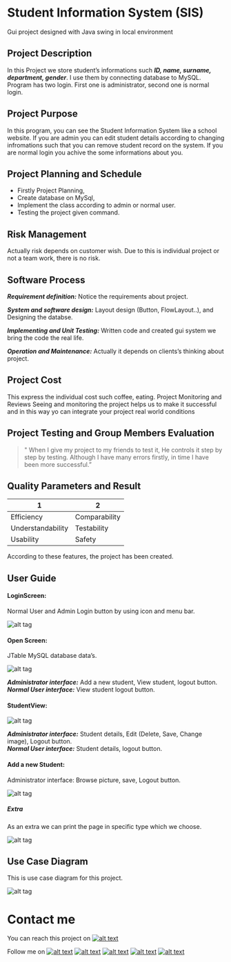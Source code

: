 # Student Information System (SIS)
Gui project designed with Java swing in local environment

## Project Description
In this Project we store student’s informations  such ***ID, name, surname, department, gender***. I use them by connecting database to MySQL. Program has two login. First one is administrator, second one is normal login.

## Project Purpose
In this program, you can see the Student Information System like a school website. If you are admin you can edit student details according to changing infromations such that you can remove student record on the system. If you are normal login you achive the some informations about you.

## Project Planning and Schedule
- Firstly Project Planning,
- Create database on MySql,
- Implement the class according to admin or normal user.
- Testing the project given command.

## Risk Management
Actually risk depends on customer wish. Due to this is individual project or not a team work, there is no risk.

## Software Process
***Requirement definition:*** Notice the requirements about project.

***System and software design:*** Layout design (Button, FlowLayout..), and Designing the databse.

***Implementing and Unit Testing:*** Written code and created gui system we bring the code the real life.

***Operation and Maintenance:*** Actually it depends on clients’s thinking about project.

## Project Cost
This express the individual cost such coffee, eating.
Project Monitoring and Reviews
Seeing and monitoring the project helps us to make it successful and in this way yo can integrate your project real world conditions

## Project Testing and Group Members Evaluation
> " When I give my project to my friends to test it, He controls it step by step by testing. Although I have many errors firstly, in time I have been  more successful.”

## Quality Parameters and Result

| 1 | 2 |
| -  |-  |
| Efficiency | Comparability |
| Understandability | Testability |
| Usability | Safety |

According to these features, the project has been created.

## User Guide
#### LoginScreen:
Normal User and Admin Login button by using icon and menu bar.

![alt tag](https://github.com/mgulesci/Student-Information-System/blob/master/Screenshots/res4.JPG)

#### Open Screen:
JTable MySQL database data’s.

![alt tag](https://github.com/mgulesci/Student-Information-System/blob/master/Screenshots/res1.JPG)

***Administrator interface:***
Add a new student, View student, logout button.</br>
***Normal User interface:***
View student logout button.

#### StudentView:
![alt tag](https://github.com/mgulesci/Student-Information-System/blob/master/Screenshots/res3.JPG)

***Administrator interface:***
Student details, Edit (Delete, Save, Change image), Logout button.</br>
***Normal User interface:*** Student details, logout button.


#### Add a new Student:
Administrator interface: Browse picture, save, Logout button.

![alt tag](https://github.com/mgulesci/Student-Information-System/blob/master/Screenshots/res2.JPG)

##### Extra
As an extra we can print the page in specific type which we choose.

![alt tag](https://github.com/mgulesci/Student-Information-System/blob/master/Screenshots/res5.JPG)

## Use Case Diagram
This is use case diagram for this project.

![alt tag](https://github.com/mgulesci/Student-Information-System/blob/master/Screenshots/usecase.JPG)

# Contact me
You can reach this project on [![alt text][3.1]][6]


Follow me on [![alt text][1.1]][1]
[![alt text][2.1]][2]
[![alt text][3.1]][3]
[![alt text][4.1]][4]
[![alt text][5.1]][5]


[1.1]:https://mehmetcangulesci.com/wp-content/uploads/2017/03/Twitter.png (twitter icon with padding)
[2.1]: https://mehmetcangulesci.com/wp-content/uploads/2017/03/Linkedin.png (linkedin icon with padding)
[3.1]: https://mehmetcangulesci.com/wp-content/uploads/2017/03/Github.png (github icon with padding)
[4.1]: https://mehmetcangulesci.com/wp-content/uploads/2017/03/Instagram.png (instagram icon with padding)
[5.1]:https://mehmetcangulesci.com/wp-content/uploads/2017/03/micon.png


<!-- links to your social media accounts -->

[1]: https://twitter.com/mehmetgulesci
[2]: https://www.linkedin.com/in/mehmetcan-g%C3%BCle%C5%9F%C3%A7i-39155458/
[3]: https://github.com/mgulesci
[4]: https://www.instagram.com/mgulesci/
[5]: https://mehmetcangulesci.com
[6]: https://github.com/mgulesci/Student-Information-System

